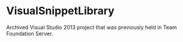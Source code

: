# VisualSnippetLibrary
Archived Visual Studio 2013 project that was previously held in Team Foundation Server.
